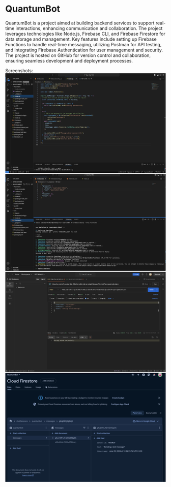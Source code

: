 # QuantumBot

QuantumBot is a project aimed at building backend services to support real-time interactions, enhancing communication and collaboration. The project leverages technologies like Node.js, Firebase CLI, and Firebase Firestore for data storage and management. Key features include setting up Firebase Functions to handle real-time messaging, utilizing Postman for API testing, and integrating Firebase Authentication for user management and security. The project is hosted on GitHub for version control and collaboration, ensuring seamless development and deployment processes.

Screenshots:
![Folder Structure](src/assets/1.png)
![Firebase Deployment](src/assets/2.png)
![Postman](src/assets/3.png)
![Firestore Database](src/assets/4.png)